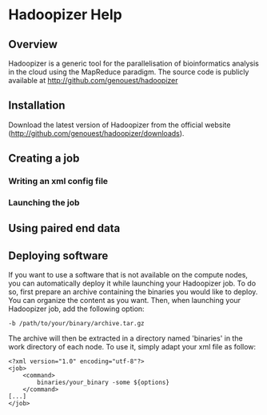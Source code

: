 Hadoopizer Help
===============

Overview
--------

Hadoopizer is a generic tool for the parallelisation of bioinformatics analysis in the cloud using the MapReduce paradigm.
The source code is publicly available at http://github.com/genouest/hadoopizer

Installation
------------

Download the latest version of Hadoopizer from the official website (http://github.com/genouest/hadoopizer/downloads).

Creating a job
--------------

### Writing an xml config file



### Launching the job


Using paired end data
----------------------

Deploying software
------------------

If you want to use a software that is not available on the compute nodes, you can automatically deploy it while launching your Hadoopizer job.
To do so, first prepare an archive containing the binaries  you would like to deploy. You can organize the content as you want.
Then, when launching your Hadoopizer job, add the following option:

    -b /path/to/your/binary/archive.tar.gz

The archive will then be extracted in a directory named 'binaries' in the work directory of each node. To use it, simply adapt your xml file as follow:

    <?xml version="1.0" encoding="utf-8"?>
    <job>
        <command>
            binaries/your_binary -some ${options}
        </command>
    [...]
    </job>
